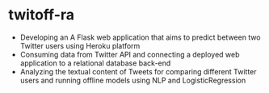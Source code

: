 # twitoff-ra
 - Developing an  A Flask web application that aims to predict between two Twitter users using Heroku platform 
 - Consuming data from Twitter API and connecting a deployed web application to a relational database back-end
 - Analyzing the textual content of Tweets for comparing different Twitter users and running offline models using NLP and LogisticRegression
